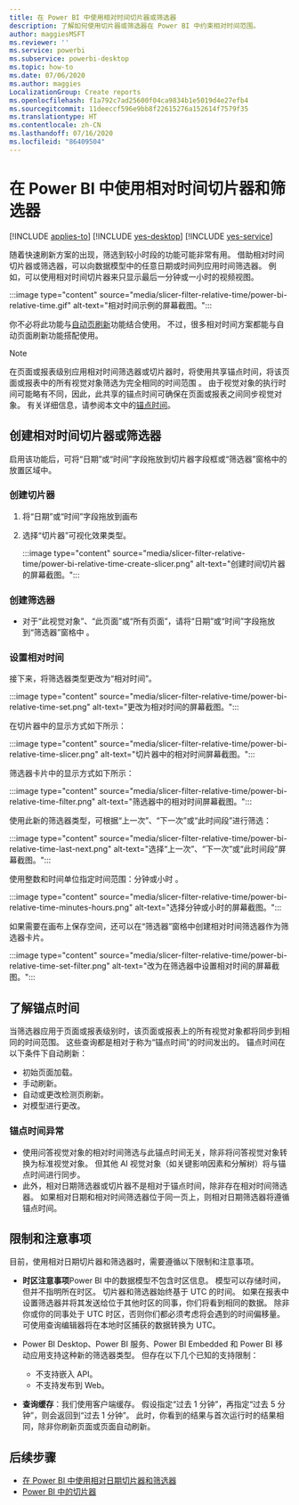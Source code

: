 ```yaml
---
title: 在 Power BI 中使用相对时间切片器或筛选器
description: 了解如何使用切片器或筛选器在 Power BI 中约束相对时间范围。
author: maggiesMSFT
ms.reviewer: ''
ms.service: powerbi
ms.subservice: powerbi-desktop
ms.topic: how-to
ms.date: 07/06/2020
ms.author: maggies
LocalizationGroup: Create reports
ms.openlocfilehash: f1a792c7ad25600f04ca9834b1e5019d4e27efb4
ms.sourcegitcommit: 11deeccf596e9bb8f22615276a152614f7579f35
ms.translationtype: HT
ms.contentlocale: zh-CN
ms.lasthandoff: 07/16/2020
ms.locfileid: "86409504"
---
```

# <a name="use-a-relative-time-slicer-and-filter-in-power-bi"></a>在 Power BI 中使用相对时间切片器和筛选器

[!INCLUDE [applies-to](../includes/applies-to.md)] [!INCLUDE [yes-desktop](../includes/yes-desktop.md)] [!INCLUDE [yes-service](../includes/yes-service.md)]

随着快速刷新方案的出现，筛选到较小时段的功能可能非常有用。 借助相对时间切片器或筛选器，可以向数据模型中的任意日期或时间列应用时间筛选器。 例如，可以使用相对时间切片器来只显示最后一分钟或一小时的视频视图。 

:::image type="content" source="media/slicer-filter-relative-time/power-bi-relative-time.gif" alt-text="相对时间示例的屏幕截图。":::

你不必将此功能与[自动页刷新](../create-reports/desktop-automatic-page-refresh.md)功能结合使用。 不过，很多相对时间方案都能与自动页面刷新功能搭配使用。  

> [!NOTE]
> 在页面或报表级别应用相对时间筛选器或切片器时，将使用共享锚点时间，将该页面或报表中的所有视觉对象筛选为完全相同的时间范围  。 由于视觉对象的执行时间可能略有不同，因此，此共享的锚点时间可确保在页面或报表之间同步视觉对象。 有关详细信息，请参阅本文中的[锚点时间](#understanding-anchor-time)。

## <a name="create-a-relative-time-slicer-or-filter"></a>创建相对时间切片器或筛选器

启用该功能后，可将“日期”或“时间”字段拖放到切片器字段框或“筛选器”窗格中的放置区域中。 

### <a name="create-a-slicer"></a>创建切片器

1. 将“日期”或“时间”字段拖放到画布

2. 选择“切片器”可视化效果类型。

    :::image type="content" source="media/slicer-filter-relative-time/power-bi-relative-time-create-slicer.png" alt-text="创建时间切片器的屏幕截图。":::

### <a name="create-a-filter"></a>创建筛选器
 
- 对于“此视觉对象”、“此页面”或“所有页面”，请将“日期”或“时间”字段拖放到“筛选器”窗格中  。

### <a name="set-relative-time"></a>设置相对时间 

接下来，将筛选器类型更改为“相对时间”。

:::image type="content" source="media/slicer-filter-relative-time/power-bi-relative-time-set.png" alt-text="更改为相对时间的屏幕截图。":::
 
在切片器中的显示方式如下所示：

:::image type="content" source="media/slicer-filter-relative-time/power-bi-relative-time-slicer.png" alt-text="切片器中的相对时间屏幕截图。":::

筛选器卡片中的显示方式如下所示： 

:::image type="content" source="media/slicer-filter-relative-time/power-bi-relative-time-filter.png" alt-text="筛选器中的相对时间屏幕截图。":::
 
使用此新的筛选器类型，可根据“上一次”、“下一次”或“此时间段”进行筛选： 

:::image type="content" source="media/slicer-filter-relative-time/power-bi-relative-time-last-next.png" alt-text="选择“上一次”、“下一次”或“此时间段”屏幕截图。":::
 
使用整数和时间单位指定时间范围：分钟或小时 。
 
:::image type="content" source="media/slicer-filter-relative-time/power-bi-relative-time-minutes-hours.png" alt-text="选择分钟或小时的屏幕截图。":::

如果需要在画布上保存空间，还可以在“筛选器”窗格中创建相对时间筛选器作为筛选器卡片。

:::image type="content" source="media/slicer-filter-relative-time/power-bi-relative-time-set-filter.png" alt-text="改为在筛选器中设置相对时间的屏幕截图。":::
 
## <a name="understanding-anchor-time"></a>了解锚点时间

当筛选器应用于页面或报表级别时，该页面或报表上的所有视觉对象都将同步到相同的时间范围。 这些查询都是相对于称为“锚点时间”的时间发出的。 锚点时间在以下条件下自动刷新：

- 初始页面加载。
- 手动刷新。
- 自动或更改检测页刷新。
- 对模型进行更改。

### <a name="anchor-time-exceptions"></a>锚点时间异常

- 使用问答视觉对象的相对时间筛选与此锚点时间无关，除非将问答视觉对象转换为标准视觉对象。 但其他 AI 视觉对象（如关键影响因素和分解树）将与锚点时间进行同步。 
- 此外，相对日期筛选器或切片器不是相对于锚点时间，除非存在相对时间筛选器。 如果相对日期和相对时间筛选器位于同一页上，则相对日期筛选器将遵循锚点时间。

## <a name="limitations-and-considerations"></a>限制和注意事项

目前，使用相对日期切片器和筛选器时，需要遵循以下限制和注意事项。

- **时区注意事项**Power BI 中的数据模型不包含时区信息。 模型可以存储时间，但并不指明所在时区。 切片器和筛选器始终基于 UTC 的时间。 如果在报表中设置筛选器并将其发送给位于其他时区的同事，你们将看到相同的数据。 除非你或你的同事处于 UTC 时区，否则你们都必须考虑将会遇到的时间偏移量。 可使用查询编辑器将在本地时区捕获的数据转换为 UTC。
- Power BI Desktop、Power BI 服务、Power BI Embedded 和 Power BI 移动应用支持这种新的筛选器类型。 但存在以下几个已知的支持限制：

    - 不支持嵌入 API。
    - 不支持发布到 Web。

- **查询缓存**：我们使用客户端缓存。 假设指定“过去 1 分钟”，再指定“过去 5 分钟”，则会返回到“过去 1 分钟”。 此时，你看到的结果与首次运行时的结果相同，除非你刷新页面或页面自动刷新。

## <a name="next-steps"></a>后续步骤

- [在 Power BI 中使用相对日期切片器和筛选器](../visuals/desktop-slicer-filter-date-range.md)
- [Power BI 中的切片器](../visuals/power-bi-visualization-slicers.md)
